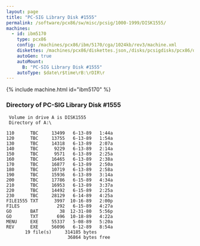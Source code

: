 ```yaml
---
layout: page
title: "PC-SIG Library Disk #1555"
permalink: /software/pcx86/sw/misc/pcsig/1000-1999/DISK1555/
machines:
  - id: ibm5170
    type: pcx86
    config: /machines/pcx86/ibm/5170/cga/1024kb/rev3/machine.xml
    diskettes: /machines/pcx86/diskettes.json,/disks/pcsigdisks/pcx86/diskettes.json
    autoGen: true
    autoMount:
      B: "PC-SIG Library Disk #1555"
    autoType: $date\r$time\rB:\rDIR\r
---
```


{% include machine.html id="ibm5170" %}

### Directory of PC-SIG Library Disk #1555

     Volume in drive A is DISK1555
     Directory of A:\

    110      TBC     13499   6-13-89   1:44a
    120      TBC     13755   6-13-89   1:54a
    130      TBC     14318   6-13-89   2:07a
    140      TBC      9229   6-13-89   2:14a
    150      TBC      9571   6-13-89   2:25a
    160      TBC     16465   6-13-89   2:38a
    170      TBC     16877   6-13-89   2:50a
    180      TBC     10719   6-13-89   2:58a
    190      TBC     15936   6-13-89   3:14a
    200      TBC     17786   6-15-89   4:34a
    210      TBC     16953   6-13-89   3:37a
    220      TBC     14492   6-15-89   2:25a
    230      TBC     28129   6-14-89   4:25a
    FILE1555 TXT      3997  10-16-89   2:00p
    FILES              292   6-15-89   4:27a
    GO       BAT        38  12-31-80   5:56p
    GO       TXT       696  10-18-89   4:22a
    MENU     EXE     55337   5-08-89   5:20a
    REV      EXE     56096   6-12-89   8:54a
           19 file(s)     314185 bytes
                           36864 bytes free
